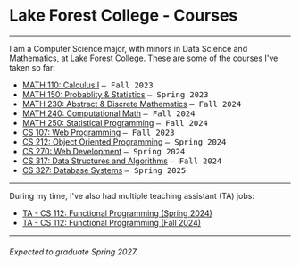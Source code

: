 # Lake Forest College - Courses

---

I am a Computer Science major, with minors in Data Science and Mathematics, at Lake Forest College. These are some of the courses I've taken so far:

- [MATH 110: Calculus I](https://github.com/SepehrAkbari/LFC-courses/tree/main/MATH-110) <samp>– Fall 2023</samp>
- [MATH 150: Probablity & Statistics](https://github.com/SepehrAkbari/LFC-courses/tree/main/MATH-150) <samp>– Spring 2023</samp>
- [MATH 230: Abstract & Discrete Mathematics](https://github.com/SepehrAkbari/LFC-courses/tree/main/MATH-230) <samp>– Fall 2024</samp>
- [MATH 240: Computational Math](https://github.com/SepehrAkbari/LFC-courses/tree/main/CSCI-240) <samp>– Fall 2024</samp>
- [MATH 250: Statistical Programming](https://github.com/SepehrAkbari/LFC-courses/tree/main/MATH-250) <samp>– Fall 2024</samp>
- [CS 107: Web Programming](https://github.com/SepehrAkbari/LFC-courses/tree/main/CSCI-107) <samp>– Fall 2023</samp>
- [CS 212: Object Oriented Programming](https://github.com/SepehrAkbari/LFC-courses/tree/main/CSCI-212) <samp>– Spring 2024</samp>
- [CS 270: Web Development](https://github.com/SepehrAkbari/LFC-courses/tree/main/CSCI-270) <samp>– Spring 2024</samp>
- [CS 317: Data Structures and Algorithms](https://github.com/SepehrAkbari/LFC-courses/tree/main/CSCI-317) <samp>– Fall 2024</samp>
- [CS 327: Database Systems]() <samp>– Spring 2025</samp>


---

During my time, I've also had multiple teaching assistant (TA) jobs:

- [TA - CS 112: Functional Programming (Spring 2024)](https://github.com/SepehrAkbari/LFC-courses/tree/main/Teaching%20Assistant/TA-112-Fall2024)
- [TA - CS 112: Functional Programming (Fall 2024)](https://github.com/SepehrAkbari/LFC-courses/tree/main/Teaching%20Assistant/TA-112-Spring2024)

---

###### Expected to graduate Spring 2027.
